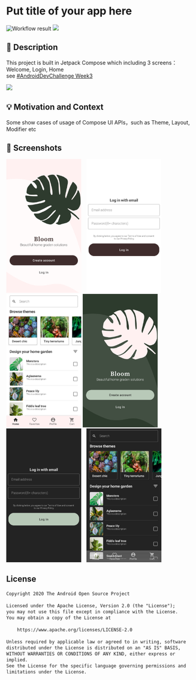 # Put title of your app here

<!--- Replace <OWNER> with your Github Username and <REPOSITORY> with the name of your repository. -->
<!--- You can find both of these in the url bar when you open your repository in github. -->
![Workflow result](https://github.com/vitaviva/Bloom/Check/badge.svg)
![](https://img.shields.io/badge/jetpack_compose-1.0.0_beta01-green.svg)


## :scroll: Description
<!--- Describe your app in one or two sentences -->
This project is built in Jetpack Compose which including 3 screens：Welcome, Login, Home<br/>
see [#AndroidDevChallenge Week3](https://android-developers.googleblog.com/2021/03/android-dev-challenge-3.html)

<img src="/results/screenrecord.gif" width="260">

## :bulb: Motivation and Context
<!--- Optionally point readers to interesting parts of your submission. -->
<!--- What are you especially proud of? -->
Some show cases of usage of Compose UI APIs，such as Theme, Layout, Modifier etc

## :camera_flash: Screenshots
<!-- You can add more screenshots here if you like -->
<img src="/results/screenshot_1.png" width="200">&emsp;<img src="/results/screenshot_2.png" width="200">&emsp;<img src="/results/screenshot_3.png" width="200">
<img src="/results/screenshot_4.png" width="200">&emsp;<img src="/results/screenshot_5.png" width="200">&emsp;<img src="/results/screenshot_6.png" width="200">
## License
```
Copyright 2020 The Android Open Source Project

Licensed under the Apache License, Version 2.0 (the "License");
you may not use this file except in compliance with the License.
You may obtain a copy of the License at

    https://www.apache.org/licenses/LICENSE-2.0

Unless required by applicable law or agreed to in writing, software
distributed under the License is distributed on an "AS IS" BASIS,
WITHOUT WARRANTIES OR CONDITIONS OF ANY KIND, either express or implied.
See the License for the specific language governing permissions and
limitations under the License.
```